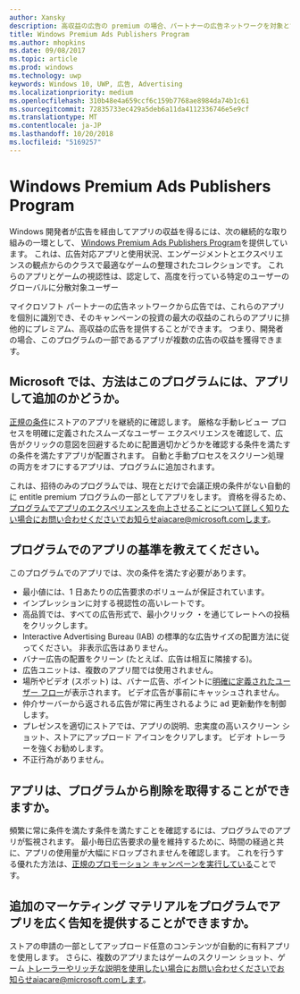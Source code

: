 ```yaml
---
author: Xansky
description: 高収益の広告の premium の場合、パートナーの広告ネットワークを対象とする広告対応アプリの整理されたコレクション premium 広告の発行元のプログラムで、Windows このプログラムでのアプリは、使用状況、エンゲージメントとエクスペリエンスの観点からのクラスに最適です。
title: Windows Premium Ads Publishers Program
ms.author: mhopkins
ms.date: 09/08/2017
ms.topic: article
ms.prod: windows
ms.technology: uwp
keywords: Windows 10, UWP, 広告, Advertising
ms.localizationpriority: medium
ms.openlocfilehash: 310b48e4a659ccf6c159b7768ae8984da74b1c61
ms.sourcegitcommit: 72835733ec429a5deb6a11da4112336746e5e9cf
ms.translationtype: MT
ms.contentlocale: ja-JP
ms.lasthandoff: 10/20/2018
ms.locfileid: "5169257"
---
```

# <a name="windows-premium-ads-publishers-program"></a>Windows Premium Ads Publishers Program

Windows 開発者が広告を経由してアプリの収益を得るには、次の継続的な取り組みの一環として、 [Windows Premium Ads Publishers Program](http://www.windowspremiumapps.com)を提供しています。 これは、広告対応アプリと使用状況、エンゲージメントとエクスペリエンスの観点からのクラスで最適なゲームの整理されたコレクションです。 これらのアプリとゲームの視認性は、認定して、高度を行っている特定のユーザーのグローバルに分散対象ユーザー

マイクロソフト パートナーの広告ネットワークから広告では、これらのアプリを個別に識別でき、そのキャンペーンの投資の最大の収益のこれらのアプリに排他的にプレミアム、高収益の広告を提供することができます。 つまり、開発者の場合、このプログラムの一部であるアプリが複数の広告の収益を獲得できます。

## <a name="how-does-microsoft-add-apps-to-this-program"></a>Microsoft では、方法はこのプログラムには、アプリして追加のかどうか。 

[正規の条件](#what-are-the-criteria-for-apps-in-the-program)にストアのアプリを継続的に確認します。 厳格な手動レビュー プロセスを明確に定義されたスムーズなユーザー エクスペリエンスを確認して、広告がクリックの意図を回避するために配置適切かどうかを確認する条件を満たすの条件を満たすアプリが配置されます。 自動と手動プロセスをスクリーン処理の両方をオフにするアプリは、プログラムに追加されます。

これは、招待のみのプログラムでは、現在とだけで会議正規の条件がない自動的に entitle premium プログラムの一部としてアプリをします。 資格を得るため、プログラムでアプリのエクスペリエンスを向上させることについて詳しく知りたい場合にお問い合わせくださいでお知らせaiacare@microsoft.comします。

## <a name="what-are-the-criteria-for-apps-in-the-program"></a>プログラムでのアプリの基準を教えてください。

このプログラムでのアプリでは、次の条件を満たす必要があります。

* 最小値には、1 日あたりの広告要求のボリュームが保証されています。 
* インプレッションに対する視認性の高いレートです。 
* 高品質では、すべての広告形式で、最小クリック ・を通じてレートへの投稿をクリックします。 
* Interactive Advertising Bureau (IAB) の標準的な広告サイズの配置方法に従ってください。 非表示広告はありません。
* バナー広告の配置をクリーン (たとえば、広告は相互に隣接する)。
* 広告ユニットは、複数のアプリ間では使用されません。
* 場所やビデオ (スポット) は、バナー広告、ポイントに[明確に定義されたユーザー フロー](https://blogs.windows.com/buildingapps/2017/08/31/best-practices-using-video-ads-windows-apps/)が表示されます。 ビデオ広告が事前にキャッシュされません。 
* 仲介サーバーから返される広告が常に再生されるように ad 更新動作を制御します。
* プレゼンスを適切にストアでは、アプリの説明、忠実度の高いスクリーン ショット、ストアにアップロード アイコンをクリアします。 ビデオ トレーラーを強くお勧めします。
* 不正行為がありません。

## <a name="can-apps-get-removed-from-the-program"></a>アプリは、プログラムから削除を取得することができますか。

頻繁に常に条件を満たす条件を満たすことを確認するには、プログラムでのアプリが監視されます。 最小毎日広告要求の量を維持するために、時間の経過と共に、アプリの使用量が大幅にドロップされませんを確認します。 これを行うする優れた方法は、[正規のプロモーション キャンペーンを実行している](https://developer.microsoft.com/en-us/store/promote-your-apps)ことです。

## <a name="can-i-provide-additional-marketing-material-to-showcase-my-app-in-the-program"></a>追加のマーケティング マテリアルをプログラムでアプリを広く告知を提供することができますか。 

ストアの申請の一部としてアップロード任意のコンテンツが自動的に有料アプリを使用します。 さらに、複数のアプリまたはゲームのスクリーン ショット、ゲーム トレーラーやリッチな説明を使用したい場合にお問い合わせくださいでお知らせaiacare@microsoft.comします。
